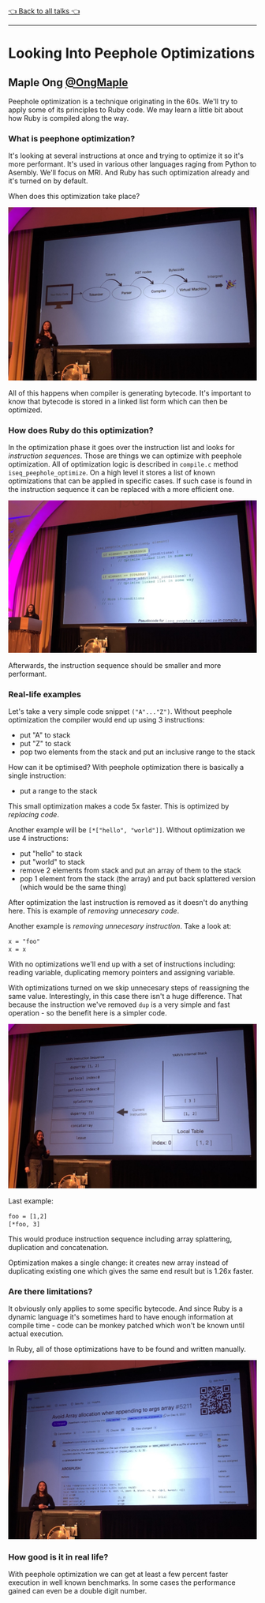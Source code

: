 [👈 Back to all talks 👈](../README.md)

---

# Looking Into Peephole Optimizations

## Maple Ong [@OngMaple](https://twitter.com/OngMaple)

Peephole optimization is a technique originating in the 60s. We'll try to apply some of its principles to Ruby code. We may learn a little bit about how Ruby is compiled along the way.

### What is peephone optimization?

It's looking at several instructions at once and trying to optimize it so it's more performant. It's used in various other languages raging from Python to Asembly. We'll focus on MRI. And Ruby has such optimization already and it's turned on by default.

When does this optimization take place?

![IMG_1258](media/IMG_1258.jpg)

All of this happens when compiler is generating bytecode. It's important to know that bytecode is stored in a linked list form which can then be optimized.

### How does Ruby do this optimization?

In the optimization phase it goes over the instruction list and looks for *instruction sequences*. Those are things we can optimize with peephole optimization. All of optimization logic is described in `compile.c` method `iseq_peephole_optimize`. On a high level it stores a list of known optimizations that can be applied in specific cases. If such case is found in the instruction sequence it can be replaced with a more efficient one.

![IMG_1259](media/IMG_1259.jpg)

Afterwards, the instruction sequence should be smaller and more performant.

### Real-life examples

Let's take a very simple code snippet `("A"..."Z")`. Without peephole optimization the compiler would end up using 3 instructions:

- put "A" to stack
- put "Z" to stack
- pop two elements from the stack and put an inclusive range to the stack

How can it be optimised? With peephole optimization there is basically a single instruction:

- put a range to the stack

This small optimization makes a code 5x faster. This is optimized by *replacing code*.

Another example will be `[*["hello", "world"]]`. Without optimization we use 4 instructions:

- put "hello" to stack
- put "world" to stack
- remove 2 elements from stack and put an array of them to the stack
- pop 1 element from the stack (the array) and put back splattered version (which would be the same thing)

After optimization the last instruction is removed as it doesn't do anything here. This is example of *removing unnecesary code*.

Another example is *removing unnecesary instruction*. Take a look at:

```
x = "foo"
x = x
```

With no optimizations we'll end up with a set of instructions including: reading variable, duplicating memory pointers and assigning variable.

With optimizations turned on we skip unnecesary steps of reassigning the same value. Interestingly, in this case there isn't a huge difference. That because the instruction we've removed `dup` is a very simple and fast operation - so the benefit here is a simpler code.

![IMG_1262](media/IMG_1262.jpg)

Last example:

```
foo = [1,2]
[*foo, 3]
```

This would produce instruction sequence including array splattering, duplication and concatenation.

Optimization makes a single change: it creates new array instead of duplicating existing one which gives the same end result but is 1.26x faster.

### Are there limitations?

It obviously only applies to some specific bytecode. And since Ruby is a dynamic language it's sometimes hard to have enough information at compile time - code can be monkey patched which won't be known until actual execution.

In Ruby, all of those optimizations have to be found and written manually.

![IMG_1264](media/IMG_1264.jpg)

### How good is it in real life?

With peephole optimization we can get at least a few percent faster execution in well known benchmarks. In some cases the performance gained can even be a double digit number.
